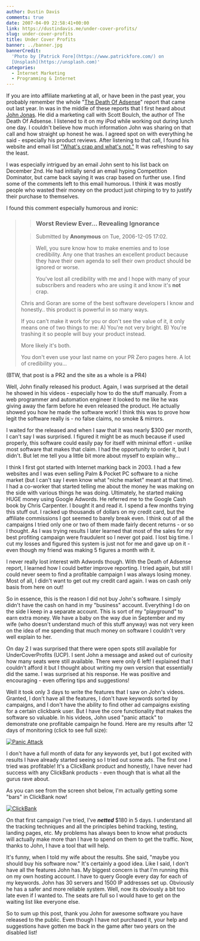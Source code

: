 ```yaml
---
author: Dustin Davis
comments: true
date: 2007-04-09 22:58:41+00:00
link: https://dustindavis.me/under-cover-profits/
slug: under-cover-profits
title: Under Cover Profits
banner: ../banner.jpg
bannerCredit:
  'Photo by [Patrick Fore](https://www.patrickfore.com/) on
  [Unsplash](https://unsplash.com)'
categories:
  - Internet Marketing
  - Programming & Internet
---
```


If you are into affiliate marketing at all, or have been in the past year, you
probably remember the whole
"[The Death Of Adsense](http://www.thedeathofadsense.com/cgi-bin/go.cgi/4909)"
report that came out last year. In was in the middle of these reports that I
first heard about [John Jonas](http://jonasblog.com). He did a marketing call
with Scott Boulch, the author of The Death Of Adsense. I listened to it on my
iPod while working out during lunch one day. I couldn't believe how much
information John was sharing on that call and how straight up honest he was. I
agreed spot on with everything he said - especially his product reviews. After
listening to that call, I found his website and email list
["What's crap and what's not."](http://www.whatscrapandwhatsnot.com/) It was
refreshing to say the least.

I was especially intrigued by an email John sent to his list back on December
2nd. He had initially send an email hyping Competition Dominator, but came back
saying it was crap based on further use. I find some of the comments left to
this email humorous. I think it was mostly people who wasted their money on the
product just chirping to try to justify their purchase to themselves.

I found this comment especially humorous and ironic:

<blockquote>

> ### Worst Review Ever... Revealing Ignorance

> Submitted by **Anonymous** on Tue, 2006-12-05 17:02.

> Well, you sure know how to make enemies and to lose credibility. Any one that
> trashes an excellent product because they have their own agenda to sell their
> own product should be ignored or worse.
>
> You've lost all credibility with me and I hope with many of your subscribers
> and readers who are using it and know it's **not** crap.

Chris and Goran are some of the best software developers I know and honestly..
this product is powerful in so many ways.

If you can't make it work for you or don't see the value of it, it only means
one of two things to me: A) You're not very bright. B) You're trashing it so
people will buy your product instead.

More likely it's both.

You don't even use your last name on your PR Zero pages here. A lot of
credibility you...</blockquote>

(BTW, that post is a PR2 and the site as a whole is a PR4)

Well, John finally released his product. Again, I was surprised at the detail he
showed in his videos - especially how to do the stuff manually. From a web
programmer and automation engineer it looked to me like he was giving away the
farm before he even released the product. He actually showed you how he made the
software work! I think this was to prove how legit the software really is - no
false claims, no smoke & mirrors.

I waited for the released and when I saw that it was nearly \$300 per month, I
can't say I was surprised. I figured it might be as much because if used
properly, this software could easily pay for itself with minimal effort - unlike
most software that makes that claim. I had the opportunity to order it, but I
didn't. But let me tell you a little bit more about myself to explain why...

I think I first got started with Internet marking back in 2003. I had a few
websites and I was even selling Palm & Pocket PC software to a niche market (but
I can't say I even know what "niche market" meant at that time). I had a
co-worker that started telling me about the money he was making on the side with
various things he was doing. Ultimately, he started making HUGE money using
Google Adwords. He referred me to the Google Cash book by Chris Carpenter. I
bought it and read it. I spend a few months trying this stuff out. I racked up
thousands of dollars on my credit card, but the affiliate commissions I got
seemed to barely break even. I think out of all the campaigns I tried only one
or two of them made fairly decent returns - or so I thought. As I was trying
results I later learned that most of the sales for my best profiting campaign
were fraudulent so I never got paid. I lost big time. I cut my losses and
figured this system is just not for me and gave up on it - even though my friend
was making 5 figures a month with it.

I never really lost interest with Adwords though. With the Death of Adsense
report, I learned how I could better improve reporting. I tried again, but still
I could never seem to find a profitable campaign I was always losing money. Most
of all, I didn't want to get out my credit card again. I was on cash only basis
from here on out!

So in essence, this is the reason I did not buy John's software. I simply didn't
have the cash on hand in my "business" account. Everything I do on the side I
keep in a separate account. This is sort of my "playground" to earn extra money.
We have a baby on the way due in September and my wife (who doesn't understand
much of this stuff anyway) was not very keen on the idea of me spending that
much money on software I couldn't very well explain to her.

On day 2 I was surprised that there were open spots still available for
UnderCoverProfits (UCP). I sent John a message and asked out of curiosity how
many seats were still available. There were only 6 left! I explained that I
couldn't afford it but I thought about writing my own version that essentially
did the same. I was surprised at his response. He was positive and encouraging -
even offering tips and suggestions!

Well it took only 3 days to write the features that I saw on John's videos.
Granted, I don't have all the features, I don't have keywords sorted by
campaigns, and I don't have the ability to find other ad campaigns existing for
a certain clickbank user. But I have the core functionality that makes the
software so valuable. In his videos, John used "panic attack" to demonstrate one
profitable campaign he found. Here are my results after 12 days of monitoring
(click to see full size):

[![Panic Attack](http://www.nerdydork.com/wp-content/uploads/2007/04/panic-attack.png)](http://www.nerdydork.com/wp-content/uploads/2007/04/panic-attack.png)

I don't have a full month of data for any keywords yet, but I got excited with
results I have already started seeing so I tried out some ads. The first one I
tried was profitable! It's a ClickBank product and honestly, I have never had
success with any ClickBank products - even though that is what all the gurus
rave about.

As you can see from the screen shot below, I'm actually getting some "bars" in
ClickBank now!

[![ClickBank](http://www.nerdydork.com/wp-content/uploads/2007/04/clickbank.thumbnail.png)](http://www.nerdydork.com/wp-content/uploads/2007/04/clickbank.png)

On that first campaign I've tried, I've _**netted**_ \$180 in 5 days. I
understand all the tracking techniques and all the principles behind tracking,
testing, landing pages, etc. My problems has always been to know what products
will actually make more than I have to spend on them to get the traffic. Now,
thanks to John, I have a tool that will help.

It's funny, when I told my wife about the results. She said, "maybe you should
buy his software now." It's certainly a good idea. Like I said, I don't have all
the features John has. My biggest concern is that I'm running this on my own
hosting account. I have to query Google every day for each of my keywords. John
has 30 servers and 1500 IP addresses set up. Obviously he has a safer and more
reliable system. Well, now its obviously a bit too late even if I wanted to. The
seats are full so I would have to get on the waiting list like everyone else.

So to sum up this post, thank you John for awesome software you have released to
the public. Even though I have not purchased it, your help and suggestions have
gotten me back in the game after two years on the disabled list!
